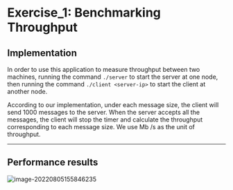 # Exercise_1: Benchmarking Throughput
## Implementation

In order to use this application to measure throughput between two machines, running the command `./server` to start the server at one node, then running the command `./client <server-ip>` to start the client at another node.

According to our implementation, under each message size, the client will send 1000 messages to the server. When the server accepts all the messages, the client will stop the timer and calculate the throughput corresponding to each message size. We use Mb /s as the unit of throughput.

------
## Performance results

![image-20220805155846235](C:\Users\BurningOrange\AppData\Roaming\Typora\typora-user-images\image-20220805155846235.png)